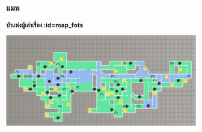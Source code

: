 <h2>แมพ</h2>

### ป่าแห่งผู้เล่าเรื่อง :id=map_fots

![The map image of the Forest Of The Storyteller - Map contains the main path (Blue) that Elf use to travel across from Elves Village to Garzia. And the shortcut and death end path (Green) that can be also used for travel but unsafe. All the chests, bench position, and monster area were marked on the map. (Noel had to explore each area or buy a map to reveal each area, as the map was not all visible in the beginning.)](../../../assets/images/wiki/map/custom_draw/0.22map_nt_sx2.png)
